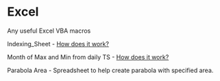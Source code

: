 # Excel
Any useful Excel VBA macros

Indexing_Sheet - [How does it work?](https://docs.google.com/viewer?a=v&pid=sites&srcid=ZGVmYXVsdGRvbWFpbnxzdWxvZGh1bmdlbHxneDo0N2VmN2U3Y2MyNjFhNDIz)


Month of Max and Min from daily TS - [How does it work?](https://docs.google.com/viewer?a=v&pid=sites&srcid=ZGVmYXVsdGRvbWFpbnxzdWxvZGh1bmdlbHxneDo1MWViMzFjYmE3OTM2OWVj)


Parabola Area - Spreadsheet to help create parabola with specified area.
